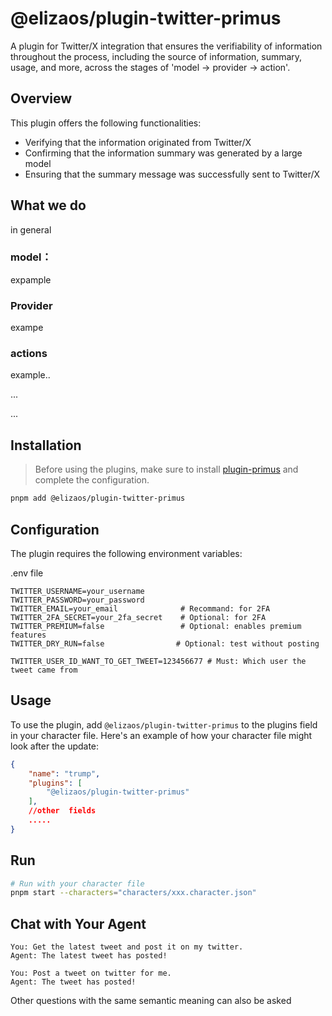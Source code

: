 # @elizaos/plugin-twitter-primus


A plugin for Twitter/X integration that ensures the verifiability of information throughout the process, including the source of information, summary, usage, and more, across the stages of 'model -> provider -> action'.
## Overview

This plugin offers the following functionalities:

- Verifying that the information originated from Twitter/X
- Confirming that the information summary was generated by a large model
- Ensuring that the summary message was successfully sent to Twitter/X





## What we do
in general

### model：
expample

### Provider
exampe

### actions
example..


...

...
## 










## Installation

> Before using the plugins, make sure to install [plugin-primus](../plugin-primus) and complete the configuration.

```bash
pnpm add @elizaos/plugin-twitter-primus
```

## Configuration

The plugin requires the following environment variables:

.env file

```env
TWITTER_USERNAME=your_username
TWITTER_PASSWORD=your_password
TWITTER_EMAIL=your_email              # Recommand: for 2FA
TWITTER_2FA_SECRET=your_2fa_secret    # Optional: for 2FA
TWITTER_PREMIUM=false                 # Optional: enables premium features
TWITTER_DRY_RUN=false                # Optional: test without posting

TWITTER_USER_ID_WANT_TO_GET_TWEET=123456677 # Must: Which user the tweet came from
```

## Usage
To use the plugin, add `@elizaos/plugin-twitter-primus` to the plugins field in your character file. Here's an example of how your character file might look after the update:

```json
{
    "name": "trump",
    "plugins": [
        "@elizaos/plugin-twitter-primus"
    ],
    //other  fields
    .....
}
```

## Run
```bash
# Run with your character file
pnpm start --characters="characters/xxx.character.json"
```

## Chat with Your Agent
```
You: Get the latest tweet and post it on my twitter.
Agent: The latest tweet has posted!
```

```
You: Post a tweet on twitter for me.
Agent: The tweet has posted!
```
Other questions with the same semantic meaning can also be asked
